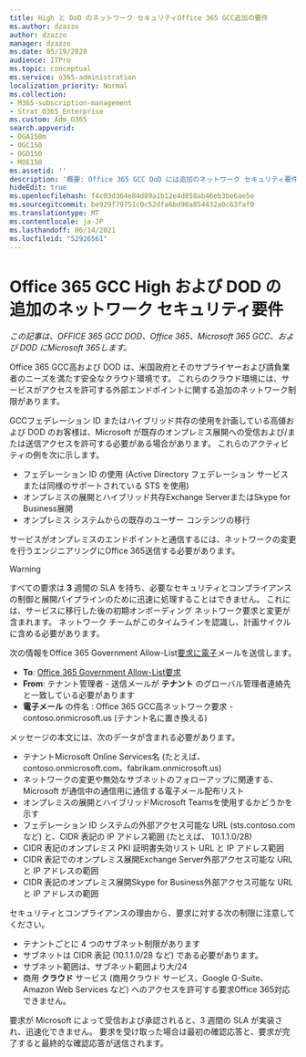 ```yaml
---
title: High と DoD のネットワーク セキュリティOffice 365 GCC追加の要件
ms.author: dzazzo
author: dzazzo
manager: dzazzo
ms.date: 05/19/2020
audience: ITPro
ms.topic: conceptual
ms.service: o365-administration
localization_priority: Normal
ms.collection:
- M365-subscription-management
- Strat_O365_Enterprise
ms.custom: Adm_O365
search.appverid:
- OGA150m
- OGC150
- OGD150
- MOE150
ms.assetid: ''
description: '概要: Office 365 GCC DoD には追加のネットワーク セキュリティ要件があります'
hideEdit: true
ms.openlocfilehash: f4c03d364e84d89a1b12e4d858ab46eb3be6ae5e
ms.sourcegitcommit: be929f79751c0c52dfa6bd98a854432a0c63faf0
ms.translationtype: MT
ms.contentlocale: ja-JP
ms.lasthandoff: 06/14/2021
ms.locfileid: "52926561"
---
```

# <a name="additional-network-security-requirements-for-office-365-gcc-high-and-dod"></a>Office 365 GCC High および DOD の追加のネットワーク セキュリティ要件

*この記事は、OFFICE 365 GCC DOD、Office 365、Microsoft 365 GCC、および DOD にMicrosoft 365します。*

Office 365 GCC高および DOD は、米国政府とそのサプライヤーおよび請負業者のニーズを満たす安全なクラウド環境です。  これらのクラウド環境には、サービスがアクセスを許可する外部エンドポイントに関する追加のネットワーク制限があります。

GCCフェデレーション ID またはハイブリッド共存の使用を計画している高値および DOD のお客様は、Microsoft が既存のオンプレミス展開への受信および/または送信アクセスを許可する必要がある場合があります。  これらのアクティビティの例を次に示します。

* フェデレーション ID の使用 (Active Directory フェデレーション サービスまたは同様のサポートされている STS を使用)
* オンプレミスの展開とハイブリッド共存Exchange ServerまたはSkype for Business展開
* オンプレミス システムからの既存のユーザー コンテンツの移行

サービスがオンプレミスのエンドポイントと通信するには、ネットワークの変更を行うエンジニアリングにOffice 365送信する必要があります。

> [!WARNING]
> すべての要求は **3** 週間の SLA を持ち、必要なセキュリティとコンプライアンスの制御と展開パイプラインのために迅速に処理することはできません。  これには、サービスに移行した後の初期オンボーディング ネットワーク要求と変更が含まれます。  ネットワーク チームがこのタイムラインを認識し、計画サイクルに含める必要があります。

次の情報をOffice 365 Government Allow-List[要求に電子](mailto:o365gwlt@microsoft.com)メールを送信します。

* **To**: [Office 365 Government Allow-List要求](mailto:o365gwlt@microsoft.com)
* **From**: テナント管理者 - 送信メールが **テナント** のグローバル管理者連絡先と一致している必要があります
* **電子メール** の件名 : Office 365 GCC高ネットワーク要求 - contoso.onmicrosoft.us (テナント名に置き換える)

メッセージの本文には、次のデータが含まれる必要があります。

* テナントMicrosoft Online Services名 (たとえば、contoso.onmicrosoft.com、fabrikam.onmicrosoft.us)
* ネットワークの変更や無効なサブネットのフォローアップに関連する、Microsoft が通信中の通信用に通信する電子メール配布リスト
* オンプレミスの展開とハイブリッドMicrosoft Teamsを使用するかどうかを示す
* フェデレーション ID システムの外部アクセス可能な URL (sts.contoso.com など) と、CIDR 表記の IP アドレス範囲 (たとえば、 10.1.1.0/28)
* CIDR 表記のオンプレミス PKI 証明書失効リスト URL と IP アドレス範囲
* CIDR 表記でのオンプレミス展開Exchange Server外部アクセス可能な URL と IP アドレスの範囲
* CIDR 表記のオンプレミス展開Skype for Business外部アクセス可能な URL と IP アドレスの範囲

セキュリティとコンプライアンスの理由から、要求に対する次の制限に注意してください。

* テナントごとに 4 つのサブネット制限があります
* サブネットは CIDR 表記 (10.1.1.0/28 など) である必要があります。
* サブネット範囲は、サブネット範囲より大/24
* 商用 **クラウド** サービス (商用クラウド サービス、Google G-Suite、Amazon Web Services など) へのアクセスを許可する要求Office 365対応できません。

要求が Microsoft によって受信および承認されると、3 週間の SLA が実装され、迅速化できません。  要求を受け取った場合は最初の確認応答と、要求が完了すると最終的な確認応答が送信されます。
